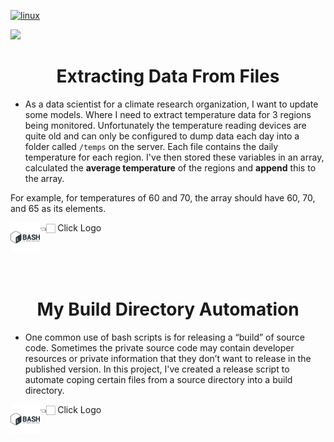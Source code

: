 [<img title="linux" alt="linux" width="77px" src="https://raw.githubusercontent.com/Thomas-George-T/Thomas-George-T/master/assets/linux-tux.svg" width="40" />](https://github.com/Emon-ProCoder7?tab=repositories&q=&type=&language=shell)

<p align='right'> 

<a href="#"><img src="https://badges.pufler.dev/visits/Emon-ProCoder7/Data-Driven-Decision-Making-With-Statistics"></a>
</p>



<h1 align = 'center'>Extracting Data From Files</h1>

 -  As a data scientist for a climate research organization, I want to update some models. Where I need to extract temperature data for 3 regions being monitored. Unfortunately the temperature reading devices are quite old and can only be configured to dump data each day into a folder called `/temps` on the server. Each file contains the daily temperature for each region. I've then stored these variables in an array, calculated the **average temperature** of the regions and **append** this to the array.

For example, for temperatures of 60 and 70, the array should have 60, 70, and 65 as its elements.



👈🏻 Click Logo [<img align="left" alt="Bash" width="47px" src="https://raw.githubusercontent.com/github/explore/80688e429a7d4ef2fca1e82350fe8e3517d3494d/topics/bash/bash.png" />](https://github.com/Emon-ProCoder7/MyBash_scripts/blob/master/temperature.sh)


<br><br><br>



<h1 align = 'center'>My Build Directory Automation</h1>

 - One common use of bash scripts is for releasing a “build” of source code. Sometimes the private source code may contain developer resources or private information that they don’t want to release in the published version.
 In this project, I've created a release script to automate coping certain files from a source directory into a build directory.

👈🏻 Click Logo [<img align="left" alt="Bash" width="47px" src="https://raw.githubusercontent.com/github/explore/80688e429a7d4ef2fca1e82350fe8e3517d3494d/topics/bash/bash.png" />](https://github.com/Emon-ProCoder7/MyBash_scripts/blob/master/build_Script.sh)
